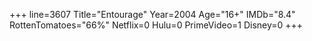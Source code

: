 +++
line=3607
Title="Entourage"
Year=2004
Age="16+"
IMDb="8.4"
RottenTomatoes="66%"
Netflix=0
Hulu=0
PrimeVideo=1
Disney=0
+++

